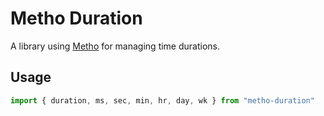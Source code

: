 # Metho Duration
A library using [Metho](https://github.com/jonrandy/metho) for managing time durations.

## Usage
```js
import { duration, ms, sec, min, hr, day, wk } from "metho-duration"


```
